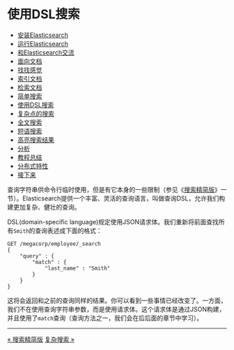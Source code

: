 
使用DSL搜索
================

* [安装Elasticsearch](installing-elasticsearch.md)
* [运行Elasticsearch](running-elasticsearch.md)
* [和Elasticsearch交流](talking-to-elasticsearch.md)
* [面向文档](document-oriented.md)
* [找找感觉](finding-your-feet.md)
* [索引文档](indexing-employee-documents.md)
* [检索文档](retrieving-a-document.md)
* [简单搜索](search-lite.md)
* [使用DSL搜索](search-with-query-dsl.md)
* [复杂点的搜索](more-complicated-searches.md)
* [全文搜索](full-text-search.md)
* [短语搜索](phrase-search.md)
* [高亮搜索结果](highlighting-our-searches.md)
* [分析](analytics.md)
* [教程总结](tutorial-conclusion.md)
* [分布式特性](distributed-nature.md)
* [接下来](next-steps.md)

查询字符串供命令行临时使用，但是有它本身的一些限制（参见《[搜索精简版](../search/search-lite.md)》一节）。Elasticsearch提供一个丰富、灵活的查询语言，叫做查询DSL，允许我们构建更加复杂、健壮的查询。

DSL(domain-specific language)规定使用JSON请求体。我们重新将前面查找所有`Smith`的查询表述成下面的格式：

```
GET /megacorp/employee/_search
{
    "query" : {
        "match" : {
            "last_name" : "Smith"
        }
    }
}
```

这将会返回和之前的查询同样的结果。你可以看到一些事情已经改变了。一方面，我们不在使用查询字符串参数，而是使用请求体。这个请求体是通过JSON构建，并且使用了`match`查询（查询方法之一，我们会在后后面的章节中学习）。

--------------

[« 搜索精简版](search-lite.md)      [复杂搜索 »](more-complicated-searches.md)
